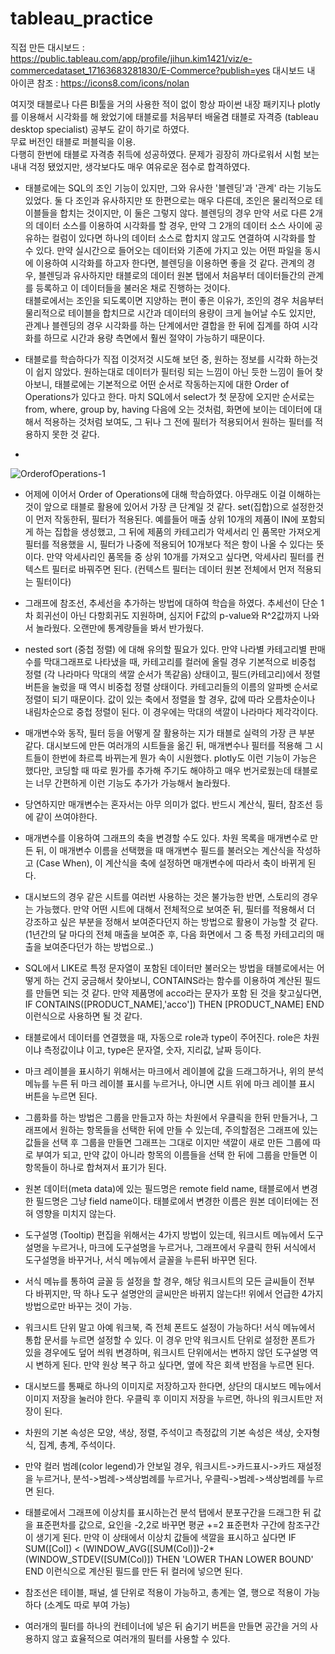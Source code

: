 # tableau_practice

직접 만든 대시보드 : https://public.tableau.com/app/profile/jihun.kim1421/viz/e-commercedataset_17163683281830/E-Commerce?publish=yes
대시보드 내 아이콘 참조 : https://icons8.com/icons/nolan

여지껏 태블로나 다른 BI툴을 거의 사용한 적이 없이 항상 파이썬 내장 패키지나 plotly를 이용해서 시각화를 해 왔었기에 태블로를 처음부터 배울겸 태블로 자격증 (tableau desktop specialist) 공부도 같이 하기로 하였다.  
무료 버전인 태블로 퍼블릭을 이용.  
다행히 한번에 태블로 자격층 취득에 성공하였다. 문제가 굉장히 까다로워서 시험 보는 내내 걱정 됐었지만, 생각보다도 매우 여유로운 점수로 합격하였다. 

* 태블로에는 SQL의 조인 기능이 있지만, 그와 유사한 '블렌딩'과 '관계' 라는 기능도 있었다. 둘 다 조인과 유사하지만 또 한편으로는 매우 다른데, 조인은 물리적으로 테이블들을 합치는 것이지만, 이 둘은 그렇지 않다. 블렌딩의 경우 만약 서로 다른 2개의 데이터 소스를 이용하여 시각화를 할 경우, 만약 그 2개의 데이터 소스 사이에 공유하는 컬럼이 있다면 하나의 데이터 소스로 합치지 않고도 연결하여 시각화를 할 수 있다. 만약 실시간으로 들어오는 데이터와 기존에 가지고 있는 어떤 파일을 동시에 이용하여 시각화를 하고자 한다면, 블렌딩을 이용하면 좋을 것 같다. 관계의 경우, 블렌딩과 유사하지만 태블로의 데이터 원본 탭에서 처음부터 데이터들간의 관계를 등록하고 이 데이터들을 불러온 채로 진행하는 것이다.  
태블로에서는 조인을 되도록이면 지양하는 편이 좋은 이유가, 조인의 경우 처음부터 물리적으로 테이블을 합치므로 시간과 데이터의 용량이 크게 늘어날 수도 있지만, 관계나 블렌딩의 경우 시각화를 하는 단계에서만 결합을 한 뒤에 집계를 하여 시각화를 하므로 시간과 용량 측면에서 훨씬 절약이 가능하기 때문이다.

* 태블로를 학습하다가 직접 이것저것 시도해 보던 중, 원하는 정보를 시각화 하는것이 쉽지 않았다. 원하는대로 데이터가 필터링 되는 느낌이 아닌 듯한 느낌이 들어 찾아보니, 태블로에는 기본적으로 어떤 순서로 작동하는지에 대한 Order of Operations가 있다고 한다. 마치 SQL에서 select가 첫 문장에 오지만 순서로는 from, where, group by, having 다음에 오는 것처럼, 화면에 보이는 데이터에 대해서 적용하는 것처럼 보여도, 그 뒤나 그 전에 필터가 적용되어서 원하는 필터를 적용하지 못한 것 같다.  
*
  
![OrderofOperations-1](https://github.com/jihun0423/tableau_practice/assets/131629615/e5772c1c-11bc-4a8a-ac4d-227cda2b9f2b)



* 어제에 이어서 Order of Operations에 대해 학습하였다. 아무래도 이걸 이해하는 것이 앞으로 태블로 활용에 있어서 가장 큰 단계일 것 같다. set(집합)으로 설정한것이 먼저 작동한뒤, 필터가 적용된다. 예를들어 매출 상위 10개의 제품이 IN에 포함되게 하는 집합을 생성했고, 그 뒤에 제품의 카테고리가 악세서리 인 품목만 가져오게 필터를 적용했을 시, 필터가 나중에 적용되어 10개보다 적은 항이 나올 수 있다는 뜻이다.
만약 악세사리인 품목들 중 상위 10개를 가져오고 싶다면, 악세사리 필터를 컨텍스트 필터로 바꿔주면 된다. (컨텍스트 필터는 데이터 원본 전체에서 먼저 적용되는 필터이다)

* 그래프에 참조선, 추세선을 추가하는 방법에 대하여 학습을 하였다. 추세선이 단순 1차 회귀선이 아닌 다항회귀도 지원하며, 심지어 F값의 p-value와 R^2값까지 나와서 놀라웠다. 오랜만에 통계량들을 봐서 반가웠다.

* nested sort (중첩 정렬) 에 대해 유의할 필요가 있다. 만약 나라별 카테고리별 판매수를 막대그래프로 나타냈을 때, 카테고리를 컬러에 올릴 경우 기본적으로 비중첩 정렬 (각 나라마다 막대의 색깔 순서가 똑같음) 상태이고, 필드(카테고리)에서 정렬 버튼을 눌렀을 때 역시 비중첩 정렬 상태이다. 카테고리들의 이름의 알파벳 순서로 정렬이 되기 때문이다.  값이 있는 축에서 정렬을 할 경우, 값에 따라 오름차순이나 내림차순으로 중첩 정렬이 된다. 이 경우에는 막대의 색깔이 나라마다 제각각이다.

* 매개변수와 동작, 필터 등을 어떻게 잘 활용하는 지가 태블로 실력의 가장 큰 부분 같다. 대시보드에 만든 여러개의 시트들을 옮긴 뒤, 매개변수나 필터를 적용해 그 시트들이 한번에 촤르륵 바뀌는게 뭔가 속이 시원했다. plotly도 이런 기능이 가능은 했다만, 코딩할 때 따로 뭔가를 추가해 주기도 해야하고 매우 번거로웠는데 태블로는 너무 간편하게 이런 기능도 추가가 가능해서 놀라웠다.


* 당연하지만 매개변수는 혼자서는 아무 의미가 없다. 반드시 계산식, 필터, 참조선 등에 같이 쓰여야한다.

* 매개변수를 이용하여 그래프의 축을 변경할 수도 있다. 차원 목록을 매개변수로 만든 뒤, 이 매개변수 이름을 선택했을 때 매개변수 필드를 불러오는 계산식을 작성하고 (Case When), 이 계산식을 축에 설정하면 매개변수에 따라서 축이 바뀌게 된다. 

* 대시보드의 경우 같은 시트를 여러번 사용하는 것은 불가능한 반면, 스토리의 경우는 가능했다. 만약 어떤 시트에 대해서 전체적으로 보여준 뒤, 필터를 적용해서 더 강조하고 싶은 부분을 정해서 보여준다던지 하는 방법으로 활용이 가능할 것 같다. (1년간의 달 마다의 전체 매출을 보여준 후, 다음 화면에서 그 중 특정 카테고리의 매출을 보여준다던가 하는 방법으로..)

* SQL에서 LIKE로 특정 문자열이 포함된 데이터만 불러오는 방법을 태블로에서는 어떻게 하는 건지 궁금해서 찾아보니, CONTAINS라는 함수를 이용하여 계산된 필드를 만들면 되는 것 같다. 만약 제품명에 acco라는 문자가 포함 된 것을 찾고싶다면, IF CONTAINS([PRODUCT_NAME],'acco']) THEN [PRODUCT_NAME] END 이런식으로 사용하면 될 것 같다.

* 태블로에서 데이터를 연결했을 때, 자동으로 role과 type이 주어진다. role은 차원이냐 측정값이냐 이고, type은 문자열, 숫자, 지리값, 날짜 등이다.

* 마크 레이블을 표시하기 위해서는 마크에서 레이블에 값을 드래그하거나, 위의 분석 메뉴를 누른 뒤 마크 레이블 표시를 누르거나, 아니면 시트 위에 마크 레이블 표시 버튼을 누르면 된다.

* 그룹화를 하는 방법은 그룹을 만들고자 하는 차원에서 우클릭을 한뒤 만들거나, 그래프에서 원하는 항목들을 선택한 뒤에 만들 수 있는데, 주의할점은 그래프에 있는 값들을 선택 후 그룹을 만들면 그래프는 그대로 이지만 색깔이 새로 만든 그룹에 따로 부여가 되고, 만약 값이 아니라 항목의 이름들을 선택 한 뒤에 그룹을 만들면 이 항목들이 하나로 합쳐져서 표기가 된다.

* 원본 데이터(meta data)에 있는 필드명은 remote field name, 태블로에서 변경한 필드명은 그냥 field name이다. 태블로에서 변경한 이름은 원본 데이터에는 전혀 영향을 미치지 않는다.

* 도구설명 (Tooltip) 편집을 위해서는 4가지 방법이 있는데, 워크시트 메뉴에서 도구설명을 누르거나, 마크에 도구설명을 누르거나, 그래프에서 우클릭 한뒤 서식에서 도구설명을 바꾸거나, 서식 메뉴에서 글꼴을 누른뒤 바꾸면 된다.

* 서식 메뉴를 통하여 글꼴 등 설정을 할 경우, 해당 워크시트의 모든 글씨들이 전부 다 바뀌지만, 딱 하나 도구 설명안의 글씨만은 바뀌지 않는다!! 위에서 언급한 4가지 방법으로만 바꾸는 것이 가능.
* 워크시트 단위 말고 아예 워크북, 즉 전체 폰트도 설정이 가능하다! 서식 메뉴에서 통합 문서를 누르면 설정할 수 있다. 이 경우 만약 워크시트 단위로 설정한 폰트가 있을 경우에도 덮어 씌워 변경하며, 워크시트 단위에서는 변하지 않던 도구설명 역시 변하게 된다. 만약 원상 복구 하고 싶다면, 옆에 작은 회색 반점을 누르면 된다.
  
* 대시보드를 통째로 하나의 이미지로 저장하고자 한다면, 상단의 대시보드 메뉴에서 이미지 저장을 눌러야 한다. 우클릭 후 이미지 저장을 누르면, 하나의 워크시트만 저장이 된다.
* 차원의 기본 속성은 모양, 색상, 정렬, 주석이고 측정값의 기본 속성은 색상, 숫자형식, 집계, 총계, 주석이다.

* 만약 컬러 범례(color legend)가 안보일 경우, 워크시트->카드표시->카드 재설정을 누르거나, 분석->범례->색상범례를 누르거나, 우클릭->범례->색상범례를 누르면 된다.
* 태블로에서 그래프에 이상치를 표시하는건 분석 탭에서 분포구간을 드래그한 뒤 값을 표준편차를 값으로, 요인을 -2,2로 바꾸면 평균 +=2 표준편차 구간에 참조구간이 생기게 된다. 만약 이 상태에서 이상치 값들에 색깔을 표시하고 싶다면 IF SUM([Col]) < (WINDOW_AVG([SUM(Col)])-2*(WINDOW_STDEV([SUM(Col)]) THEN 'LOWER THAN LOWER BOUND' END 이런식으로 계산된 필드를 만든 뒤 컬러에 넣으면 된다.

* 참조선은 테이블, 패널, 셀 단위로 적용이 가능하고, 총계는 열, 행으로 적용이 가능하다 (소계도 따로 부여 가능)

* 여러개의 필터를 하나의 컨테이너에 넣은 뒤 숨기기 버튼을 만들면 공간을 거의 사용하지 않고 효율적으로 여러개의 필터를 사용할 수 있다.  
